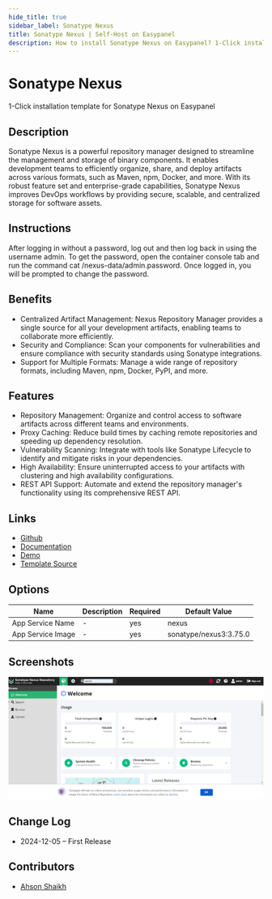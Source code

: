 ```yaml
---
hide_title: true
sidebar_label: Sonatype Nexus
title: Sonatype Nexus | Self-Host on Easypanel
description: How to install Sonatype Nexus on Easypanel? 1-Click installation template for Sonatype Nexus on Easypanel
---
```


<!-- generated -->

# Sonatype Nexus

1-Click installation template for Sonatype Nexus on Easypanel

## Description

Sonatype Nexus is a powerful repository manager designed to streamline the management and storage of binary components. It enables development teams to efficiently organize, share, and deploy artifacts across various formats, such as Maven, npm, Docker, and more. With its robust feature set and enterprise-grade capabilities, Sonatype Nexus improves DevOps workflows by providing secure, scalable, and centralized storage for software assets.

## Instructions

After logging in without a password, log out and then log back in using the username admin. To get the password, open the container console tab and run the command cat /nexus-data/admin.password. Once logged in, you will be prompted to change the password.

## Benefits

- Centralized Artifact Management: Nexus Repository Manager provides a single source for all your development artifacts, enabling teams to collaborate more efficiently.
- Security and Compliance: Scan your components for vulnerabilities and ensure compliance with security standards using Sonatype integrations.
- Support for Multiple Formats: Manage a wide range of repository formats, including Maven, npm, Docker, PyPI, and more.

## Features

- Repository Management: Organize and control access to software artifacts across different teams and environments.
- Proxy Caching: Reduce build times by caching remote repositories and speeding up dependency resolution.
- Vulnerability Scanning: Integrate with tools like Sonatype Lifecycle to identify and mitigate risks in your dependencies.
- High Availability: Ensure uninterrupted access to your artifacts with clustering and high availability configurations.
- REST API Support: Automate and extend the repository manager's functionality using its comprehensive REST API.

## Links

- [Github](https://github.com/sonatype/nexus-public)
- [Documentation](https://help.sonatype.com/repomanager3)
- [Demo](https://www.sonatype.com/nexus-repository-sonatype)
- [Template Source](https://github.com/easypanel-io/templates/tree/main/templates/sonatype-nexus)

## Options

Name | Description | Required | Default Value
-|-|-|-
App Service Name | - | yes | nexus
App Service Image | - | yes | sonatype/nexus3:3.75.0

## Screenshots

![Sonatype Nexus Screenshot](./assets/screenshot.png)

## Change Log

- 2024-12-05 – First Release

## Contributors

- [Ahson Shaikh](https://github.com/Ahson-Shaikh)
